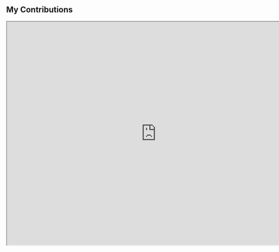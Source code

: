 ## My Contributions

<iframe class="iframe" src="http://npm-stat.com/charts.html?author=planeshifter" width="800" height="600"></iframe>
